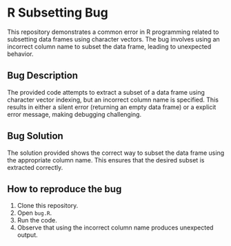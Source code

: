 # R Subsetting Bug

This repository demonstrates a common error in R programming related to subsetting data frames using character vectors. The bug involves using an incorrect column name to subset the data frame, leading to unexpected behavior.

## Bug Description

The provided code attempts to extract a subset of a data frame using character vector indexing, but an incorrect column name is specified. This results in either a silent error (returning an empty data frame) or a explicit error message, making debugging challenging.

## Bug Solution

The solution provided shows the correct way to subset the data frame using the appropriate column name. This ensures that the desired subset is extracted correctly.

## How to reproduce the bug

1. Clone this repository.
2. Open `bug.R`.
3. Run the code.
4. Observe that using the incorrect column name produces unexpected output.